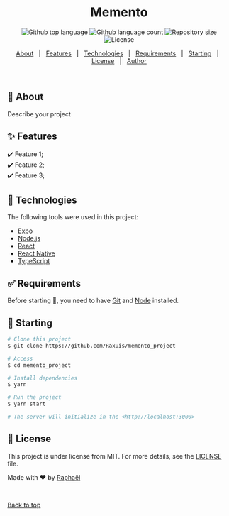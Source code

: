 <h1 align="center">Memento</h1>

<p align="center">
  <img alt="Github top language" src="https://img.shields.io/github/languages/top/Raxuis/memento_project?color=56BEB8">

  <img alt="Github language count" src="https://img.shields.io/github/languages/count/Raxuis/memento_project?color=56BEB8">

  <img alt="Repository size" src="https://img.shields.io/github/repo-size/Raxuis/memento_project?color=56BEB8">

  <img alt="License" src="https://img.shields.io/github/license/Raxuis/memento_project?color=56BEB8">

  <!-- <img alt="Github issues" src="https://img.shields.io/github/issues/Raxuis/memento_project?color=56BEB8" /> -->

  <!-- <img alt="Github forks" src="https://img.shields.io/github/forks/Raxuis/memento_project?color=56BEB8" /> -->

  <!-- <img alt="Github stars" src="https://img.shields.io/github/stars/Raxuis/memento_project?color=56BEB8" /> -->
</p>

<!-- Status -->

<!-- <h4 align="center">
	🚧  Memento_project 🚀 Under construction...  🚧
</h4>

<hr> -->

<p align="center">
  <a href="#dart-about">About</a> &#xa0; | &#xa0; 
  <a href="#sparkles-features">Features</a> &#xa0; | &#xa0;
  <a href="#rocket-technologies">Technologies</a> &#xa0; | &#xa0;
  <a href="#white_check_mark-requirements">Requirements</a> &#xa0; | &#xa0;
  <a href="#checkered_flag-starting">Starting</a> &#xa0; | &#xa0;
  <a href="#memo-license">License</a> &#xa0; | &#xa0;
  <a href="https://github.com/Raxuis" target="_blank">Author</a>
</p>

<br>

## :dart: About

Describe your project

## :sparkles: Features

:heavy_check_mark: Feature 1;\
:heavy_check_mark: Feature 2;\
:heavy_check_mark: Feature 3;

## :rocket: Technologies

The following tools were used in this project:

- [Expo](https://expo.io/)
- [Node.js](https://nodejs.org/en/)
- [React](https://pt-br.reactjs.org/)
- [React Native](https://reactnative.dev/)
- [TypeScript](https://www.typescriptlang.org/)

## :white_check_mark: Requirements

Before starting :checkered_flag:, you need to have [Git](https://git-scm.com) and [Node](https://nodejs.org/en/) installed.

## :checkered_flag: Starting

```bash
# Clone this project
$ git clone https://github.com/Raxuis/memento_project

# Access
$ cd memento_project

# Install dependencies
$ yarn

# Run the project
$ yarn start

# The server will initialize in the <http://localhost:3000>
```

## :memo: License

This project is under license from MIT. For more details, see the [LICENSE](LICENSE.md) file.

Made with :heart: by <a href="https://github.com/Raxuis" target="_blank">Raphaël</a>

&#xa0;

<a href="#top">Back to top</a>
